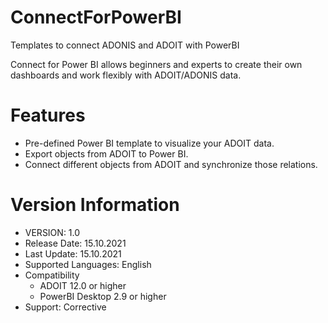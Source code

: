# ConnectForPowerBI
Templates to connect ADONIS and ADOIT with PowerBI

Connect for Power BI allows beginners and experts to create their own dashboards and work flexibly with ADOIT/ADONIS data.

# Features
* Pre-defined Power BI template to visualize your ADOIT data.
* Export objects from ADOIT to Power BI.
* Connect different objects from ADOIT and synchronize those relations.

# Version Information
* VERSION: 1.0
* Release Date: 15.10.2021
* Last Update: 15.10.2021
* Supported Languages: English
* Compatibility
  * ADOIT 12.0 or higher
  * PowerBI Desktop 2.9 or higher
* Support: Corrective
